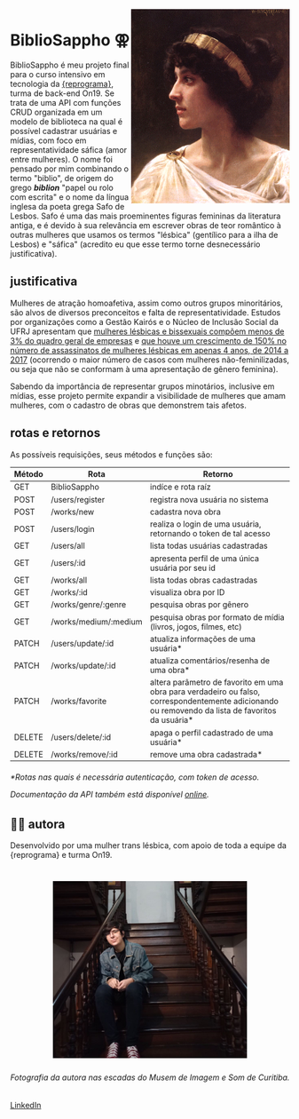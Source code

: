 <img src="assets/Sappho-painting.gif" align="right" alt="Painting of Sappho of Lesbos" title="Painting of Sappho of Lesbos" height="350"/>

# BiblioSappho ⚢
BiblioSappho é meu projeto final para o curso intensivo em tecnologia da [{reprograma}](https://reprograma.com.br), turma de back-end On19. Se trata de uma API com funções CRUD  organizada em um modelo de biblioteca na qual é possível cadastrar usuárias e mídias, com foco em representatividade sáfica (amor entre mulheres). O nome foi pensado por mim combinando o termo "biblio", de origem do grego ***biblion*** "papel ou rolo com escrita" e o nome da língua inglesa da poeta grega Safo de Lesbos. Safo é uma das mais proeminentes figuras femininas da literatura antiga, e é devido à sua relevância em escrever obras de teor romântico à outras mulheres que usamos os termos "lésbica" (gentílico para a ilha de Lesbos) e "sáfica" (acredito eu que esse termo torne desnecessário justificativa).
<br clear="left"/>


## justificativa
Mulheres de atração homoafetiva, assim como outros grupos minoritários, são alvos de diversos preconceitos e falta de representatividade. Estudos por organizações como a Gestão Kairós e o Núcleo de Inclusão Social da UFRJ apresentam que [mulheres lésbicas e bissexuais compõem menos de 3% do quadro geral de empresas](https://www.terra.com.br/nos/dia-da-visibilidade-lesbica-onde-elas-estao-no-mercado-de-trabalho,7ef155221572a5e688ecf334a5982e67z3g63j2p.html) e [que houve um crescimento de 150% no número de assassinatos de mulheres lésbicas em apenas 4 anos, de 2014 a 2017](https://dossies.agenciapatriciagalvao.org.br/fontes-e-pesquisas/wp-content/uploads/sites/3/2018/04/Dossi%C3%AA-sobre-lesboc%C3%ADdio-no-Brasil.pdf) (ocorrendo o maior número de casos com mulheres não-feminilizadas, ou seja que não se conformam à uma apresentação de gênero feminina). 

Sabendo da importância de representar grupos minotários, inclusive em mídias, esse projeto permite expandir a visibilidade de mulheres que amam mulheres, com o cadastro de obras que demonstrem tais afetos.

## rotas e retornos

As possíveis requisições, seus métodos e funções são:

|Método|Rota|Retorno|
|-|-|-|
|GET|BiblioSappho|indíce e rota raíz|
|POST|/users/register|registra nova usuária no sistema|
|POST|/works/new|cadastra nova obra|
|POST|/users/login|realiza o login de uma usuária, retornando o token de tal acesso|
|GET|/users/all|lista todas usuárias cadastradas|
|GET|/users/:id|apresenta perfil de uma única usuária por seu id|
|GET|/works/all|lista todas obras cadastradas|
|GET|/works/:id|visualiza obra por ID|
|GET|/works/genre/:genre|pesquisa obras por gênero|
|GET|/works/medium/:medium|pesquisa obras por formato de mídia (livros, jogos, filmes, etc)|
|PATCH|/users/update/:id|atualiza informações de uma usuária*|
|PATCH|/works/update/:id|atualiza comentários/resenha de uma obra*|
|PATCH|/works/favorite|altera parâmetro de favorito em uma obra para verdadeiro ou falso, correspondentemente adicionando ou removendo da lista de favoritos da usuária*|
|DELETE|/users/delete/:id|apaga o perfil cadastrado de uma usuária*|
|DELETE|/works/remove/:id|remove uma obra cadastrada*|

<h6>
*Rotas nas quais é necessária autenticação, com token de acesso.

Documentação da API também está disponível [online](https://bibliosappho.onrender.com/documentation-route/).
</h6>



## 🏳️‍🌈 autora

Desenvolvido por uma mulher trans lésbica, com apoio de toda a equipe da {reprograma} e turma On19.

<h1 align="center">
  <img src="assets/autora.jpg" alt="Ilustração fotográfica da autora" title="Ilustração fotográfica da autora" width="350">
</h1>

<h6 align="center"> 
Fotografia da autora nas escadas do Musem de Imagem e Som de Curitiba.
 </h6>

[LinkedIn](https://www.linkedin.com/in/rocha-laura/)
